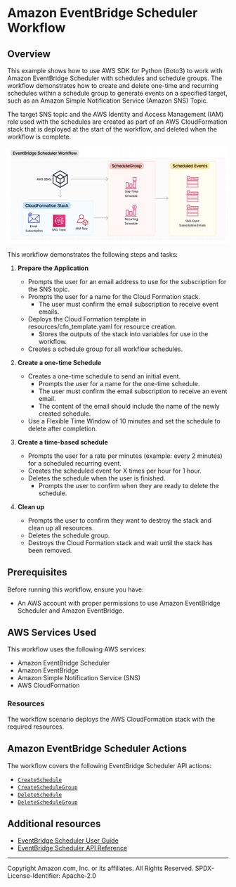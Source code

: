 # Amazon EventBridge Scheduler Workflow

## Overview
This example shows how to use AWS SDK for Python (Boto3) to work with Amazon EventBridge Scheduler with schedules and schedule groups. The workflow demonstrates how to create and delete one-time and recurring schedules within a schedule group to generate events on a specified target, such as an Amazon Simple Notification Service (Amazon SNS) Topic.

The target SNS topic and the AWS Identity and Access Management (IAM) role used with the schedules are created as part of an AWS CloudFormation stack that is deployed at the start of the workflow, and deleted when the workflow is complete.

![Scheduler scenario diagram](resources/scheduler-workflow.png)

This workflow demonstrates the following steps and tasks:

1. **Prepare the Application**

   - Prompts the user for an email address to use for the subscription for the SNS topic.
   - Prompts the user for a name for the Cloud Formation stack. 
     - The user must confirm the email subscription to receive event emails.
   - Deploys the Cloud Formation template in resources/cfn_template.yaml for resource creation. 
     - Stores the outputs of the stack into variables for use in the workflow.
   - Creates a schedule group for all workflow schedules.

2. **Create a one-time Schedule**

   - Creates a one-time schedule to send an initial event. 
     - Prompts the user for a name for the one-time schedule.
     - The user must confirm the email subscription to receive an event email.
     - The content of the email should include the name of the newly created schedule.
   - Use a Flexible Time Window of 10 minutes and set the schedule to delete after completion.

3. **Create a time-based schedule**

   - Prompts the user for a rate per minutes (example: every 2 minutes) for a scheduled recurring event.
   - Creates the scheduled event for X times per hour for 1 hour.
   - Deletes the schedule when the user is finished.
     - Prompts the user to confirm when they are ready to delete the schedule.

4. **Clean up**

   - Prompts the user to confirm they want to destroy the stack and clean up all resources.
   - Deletes the schedule group.
   - Destroys the Cloud Formation stack and wait until the stack has been removed.

## Prerequisites

Before running this workflow, ensure you have:

- An AWS account with proper permissions to use Amazon EventBridge Scheduler and Amazon EventBridge.

## AWS Services Used

This workflow uses the following AWS services:

- Amazon EventBridge Scheduler
- Amazon EventBridge
- Amazon Simple Notification Service (SNS)
- AWS CloudFormation

### Resources

The workflow scenario deploys the AWS CloudFormation stack with the required resources.

## Amazon EventBridge Scheduler Actions

The workflow covers the following EventBridge Scheduler API actions:

- [`CreateSchedule`](https://docs.aws.amazon.com/scheduler/latest/APIReference/API_CreateSchedule.html)
- [`CreateScheduleGroup`](https://docs.aws.amazon.com/scheduler/latest/APIReference/API_CreateScheduleGroup.html)
- [`DeleteSchedule`](https://docs.aws.amazon.com/scheduler/latest/APIReference/API_DeleteSchedule.html)
- [`DeleteScheduleGroup`](https://docs.aws.amazon.com/scheduler/latest/APIReference/API_DeleteScheduleGroup.html)


## Additional resources

* [EventBridge Scheduler User Guide](https://docs.aws.amazon.com/scheduler/latest/UserGuide/what-is-scheduler.html)
* [EventBridge Scheduler API Reference](https://docs.aws.amazon.com/scheduler/latest/APIReference/Welcome.html)

---

Copyright Amazon.com, Inc. or its affiliates. All Rights Reserved.
SPDX-License-Identifier: Apache-2.0
